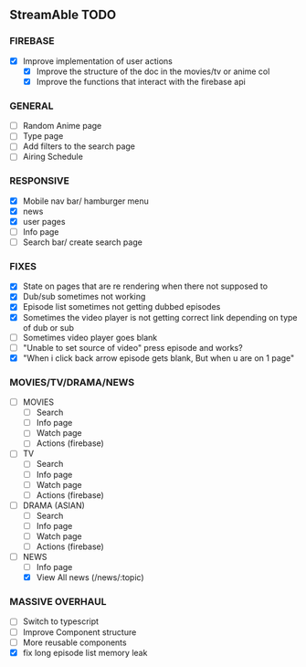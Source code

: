 ## StreamAble TODO

### FIREBASE

- [x] Improve implementation of user actions
  - [x] Improve the structure of the doc in the movies/tv or anime col
  - [x] Improve the functions that interact with the firebase api

### GENERAL

- [ ] Random Anime page
- [ ] Type page
- [ ] Add filters to the search page
- [ ] Airing Schedule

### RESPONSIVE

- [x] Mobile nav bar/ hamburger menu
- [x] news
- [x] user pages
- [ ] Info page
- [ ] Search bar/ create search page

### FIXES

- [x] State on pages that are re rendering when there not supposed to
- [x] Dub/sub sometimes not working
- [x] Episode list sometimes not getting dubbed episodes
- [x] Sometimes the video player is not getting correct link depending on type of dub or sub
- [ ] Sometimes video player goes blank
- [ ] "Unable to set source of video" press episode and works?
- [x] "When i click back arrow episode gets blank, But when u are on 1 page"

### MOVIES/TV/DRAMA/NEWS

- [ ] MOVIES
  - [ ] Search
  - [ ] Info page
  - [ ] Watch page
  - [ ] Actions (firebase)
- [ ] TV
  - [ ] Search
  - [ ] Info page
  - [ ] Watch page
  - [ ] Actions (firebase)
- [ ] DRAMA (ASIAN)
  - [ ] Search
  - [ ] Info page
  - [ ] Watch page
  - [ ] Actions (firebase)
- [ ] NEWS
  - [ ] Info page
  - [x] View All news (/news/:topic)

### MASSIVE OVERHAUL

- [ ] Switch to typescript
- [ ] Improve Component structure
- [ ] More reusable components
- [x] fix long episode list memory leak
